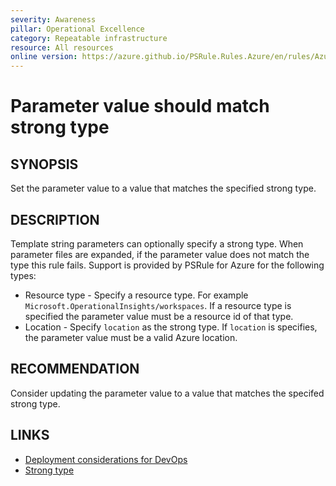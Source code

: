 ```yaml
---
severity: Awareness
pillar: Operational Excellence
category: Repeatable infrastructure
resource: All resources
online version: https://azure.github.io/PSRule.Rules.Azure/en/rules/Azure.Template.ParameterStrongType/
---
```


# Parameter value should match strong type

## SYNOPSIS

Set the parameter value to a value that matches the specified strong type.

## DESCRIPTION

Template string parameters can optionally specify a strong type.
When parameter files are expanded, if the parameter value does not match the type this rule fails.
Support is provided by PSRule for Azure for the following types:

- Resource type - Specify a resource type.
  For example `Microsoft.OperationalInsights/workspaces`.
  If a resource type is specified the parameter value must be a resource id of that type.
- Location - Specify `location` as the strong type.
  If `location` is specifies, the parameter value must be a valid Azure location.

## RECOMMENDATION

Consider updating the parameter value to a value that matches the specifed strong type.

## LINKS

- [Deployment considerations for DevOps](https://docs.microsoft.com/azure/architecture/framework/devops/release-engineering-cd#automation)
- [Strong type](https://azure.github.io/PSRule.Rules.Azure/using-templates/#strongtype)
